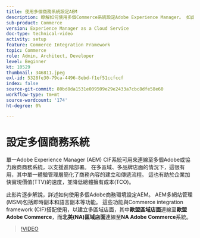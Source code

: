 ```yaml
---
title: 使用多個商務系統設定AEM
description: 瞭解如何使用多個Commerce系統設定Adobe Experience Manager。 如此一來，專案便可支援單一體驗管理層，其可連線至多個Adobe或協力廠商商務後端，以用於多品牌、多區域店面。
sub-product: Commerce
version: Experience Manager as a Cloud Service
doc-type: technical-video
activity: setup
feature: Commerce Integration Framework
topic: Commerce
role: Admin, Architect, Developer
level: Beginner
kt: 10529
thumbnail: 346811.jpeg
exl-id: 5328fe30-79ca-4496-8ebd-f1ef51ccfccf
index: false
source-git-commit: 80bd8da1531e009509e29e2433a7cbc8dfe58e60
workflow-type: tm+mt
source-wordcount: '174'
ht-degree: 0%

---
```



# 設定多個商務系統

單一Adobe Experience Manager (AEM) CIF系統可用來連線至多個Adobe或協力廠商商務系統，以支援進階部署。 在多區域、多品牌店面的情況下，這很有用，其中單一體驗管理層簡化了商務內容的建立和傳遞流程。 這也有助於企業加快實現價值(TTV)的速度，並降低總體擁有成本(TCO)。

此影片逐步解說，詳述如何使用多個Adobe商務環境設定AEM。 AEM多網站管理(MSM)包括即時副本和語言副本等功能。 這些功能與Commerce integration framework (CIF)搭配使用，以建立多區域店面，其中&#x200B;__歐盟區域店面__&#x200B;連線至&#x200B;__歐盟Adobe Commerce__，而&#x200B;__北美(NA)區域店面__&#x200B;連線至&#x200B;__NA Adobe Commerce__&#x200B;系統。

>[!VIDEO](https://video.tv.adobe.com/v/346811/?quality=12&learn=on)
